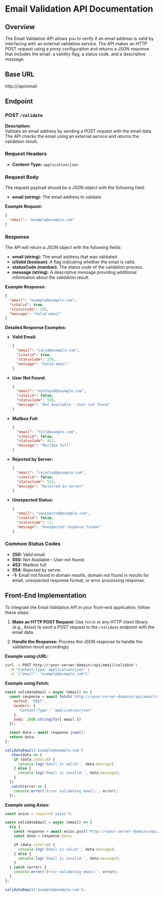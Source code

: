 # Email Validation API Documentation

## Overview

The Email Validation API allows you to verify if an email address is valid by interfacing with an external validation service. The API makes an HTTP POST request using a proxy configuration and returns a JSON response that includes the email, a validity flag, a status code, and a descriptive message.

## Base URL

http://<your-server-domain>/api/email

## Endpoint

### POST `/validate`

**Description:**  
Validate an email address by sending a POST request with the email data. The API checks the email using an external service and returns the validation result.

### Request Headers

- **Content-Type:** `application/json`

### Request Body

The request payload should be a JSON object with the following field:

- **email (string):** The email address to validate.

**Example Request:**

```json
{
  "email": "example@example.com"
}
```

### Response

The API will return a JSON object with the following fields:

- **email (string):** The email address that was validated.
- **isValid (boolean):** A flag indicating whether the email is valid.
- **statusCode (number):** The status code of the validation process.
- **message (string):** A descriptive message providing additional information about the validation result.

**Example Response:**

```json
{
  "email": "example@example.com",
  "isValid": true,
  "statusCode": 250,
  "message": "Valid email"
}
```

**Detailed Response Examples:**

- **Valid Email:**
  ```json
  {
    "email": "valid@example.com",
    "isValid": true,
    "statusCode": 250,
    "message": "Valid email"
  }
  ```

- **User Not Found:**
  ```json
  {
    "email": "notfound@example.com",
    "isValid": false,
    "statusCode": 550,
    "message": "Not Available - User not found"
  }
  ```

- **Mailbox Full:**
  ```json
  {
    "email": "full@example.com",
    "isValid": false,
    "statusCode": 452,
    "message": "Mailbox Full"
  }
  ```

- **Rejected by Server:**
  ```json
  {
    "email": "rejected@example.com",
    "isValid": false,
    "statusCode": 554,
    "message": "Rejected by server"
  }
  ```

- **Unexpected Status:**
  ```json
  {
    "email": "unexpected@example.com",
    "isValid": false,
    "statusCode": -1,
    "message": "Unexpected response format"
  }
  ```

### Common Status Codes

- **250:** Valid email.
- **550:** Not Available – User not found.
- **452:** Mailbox full.
- **554:** Rejected by server.
- **-1:** Email not found in domain results, domain not found in results for email, unexpected response format, or error processing response.

## Front-End Implementation

To integrate the Email Validation API in your front-end application, follow these steps:

1. **Make an HTTP POST Request:**
   Use `fetch` or any HTTP client library (e.g., Axios) to send a POST request to the `/validate` endpoint with the email data.

2. **Handle the Response:**
   Process the JSON response to handle the validation result accordingly.

**Example using cURL:**

```sh
curl -X POST http://<your-server-domain>/api/email/validate \
  -H "Content-Type: application/json" \
  -d '{"email": "example@example.com"}'
```

**Example using Fetch:**

```javascript
const validateEmail = async (email) => {
  const response = await fetch('http://<your-server-domain>/api/email/validate', {
    method: 'POST',
    headers: {
      'Content-Type': 'application/json'
    },
    body: JSON.stringify({ email })
  });

  const data = await response.json();
  return data;
};

validateEmail('example@example.com')
  .then(data => {
    if (data.isValid) {
      console.log('Email is valid:', data.message);
    } else {
      console.log('Email is invalid:', data.message);
    }
  })
  .catch(error => {
    console.error('Error validating email:', error);
  });
```

**Example using Axios:**

```javascript
const axios = require('axios');

const validateEmail = async (email) => {
  try {
    const response = await axios.post('http://<your-server-domain>/api/email/validate', { email });
    const data = response.data;

    if (data.isValid) {
      console.log('Email is valid:', data.message);
    } else {
      console.log('Email is invalid:', data.message);
    }
  } catch (error) {
    console.error('Error validating email:', error);
  }
};

validateEmail('example@example.com');
```